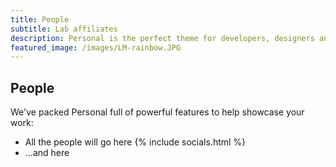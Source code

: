 ```yaml
---
title: People
subtitle: Lab affiliates
description: Personal is the perfect theme for developers, designers and other creatives.
featured_image: /images/LM-rainbow.JPG
---
```


## People

We've packed Personal full of powerful features to help showcase your work:

* All the people will go here
		{% include socials.html %}
* ...and here


